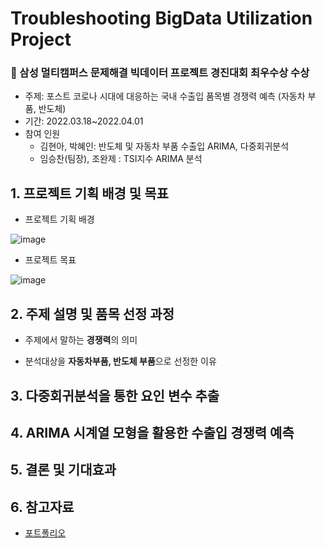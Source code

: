 # Troubleshooting BigData Utilization Project

### 🥇 삼성 멀티캠퍼스 문제해결 빅데이터 프로젝트 경진대회 최우수상 수상
- 주제: 포스트 코로나 시대에 대응하는 국내 수출입 품목별 경쟁력 예측 (자동차 부품, 반도체)
- 기간: 2022.03.18~2022.04.01
- 참여 인원
  - 김현아, 박혜인: 반도체 및 자동차 부품 수출입 ARIMA, 다중회귀분석 <br>
  - 임승찬(팀장), 조완제 : TSI지수 ARIMA 분석

## 1. 프로젝트 기획 배경 및 목표
* 프로젝트 기획 배경

![image](https://github.com/Hyeeein/ImportAndExport/assets/81239567/63b8b689-424a-421e-8516-b8254638f88e)

* 프로젝트 목표

![image](https://github.com/Hyeeein/ImportAndExport/assets/81239567/95d4d8f3-56b7-464d-8524-0bfb6eb373da)

## 2. 주제 설명 및 품목 선정 과정
* 주제에서 말하는 **경쟁력**의 의미


* 분석대상을 **자동차부품, 반도체 부품**으로 선정한 이유


## 3. 다중회귀분석을 통한 요인 변수 추출


## 4. ARIMA 시계열 모형을 활용한 수출입 경쟁력 예측


## 5. 결론 및 기대효과


## 6. 참고자료
- [포트폴리오](https://github.com/Hyeeein/ImportAndExport/blob/master/Documents/%5B%ED%8F%AC%ED%8A%B8%ED%8F%B4%EB%A6%AC%EC%98%A4%5D%20%EA%B5%AD%EB%82%B4%20%EC%88%98%EC%B6%9C%EC%9E%85%20%ED%92%88%EB%AA%A9%EB%B3%84%20%EA%B2%BD%EC%9F%81%EB%A0%A5%20%EC%98%88%EC%B8%A1%20(%EB%B0%98%EB%8F%84%EC%B2%B4%2C%20%EC%9E%90%EB%8F%99%EC%B0%A8%20%EB%B6%80%ED%92%88).pdf)
